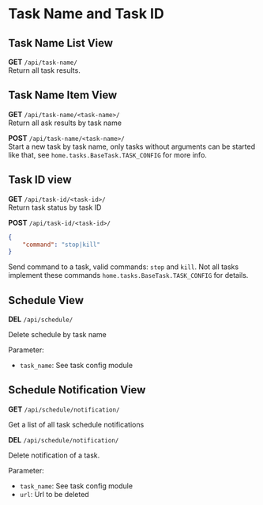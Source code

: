 # Task Name and Task ID

## Task Name List View
**GET** `/api/task-name/`  
Return all task results.

## Task Name Item View
**GET** `/api/task-name/<task-name>/`  
Return all ask results by task name

**POST** `/api/task-name/<task-name>/`  
Start a new task by task name, only tasks without arguments can be started like that, see `home.tasks.BaseTask.TASK_CONFIG` for more info.

## Task ID view
**GET** `/api/task-id/<task-id>/`  
Return task status by task ID

**POST** `/api/task-id/<task-id>/`
```json
{
    "command": "stop|kill"
}
```
Send command to a task, valid commands: `stop` and `kill`. Not all tasks implement these commands `home.tasks.BaseTask.TASK_CONFIG` for details.

## Schedule View
**DEL** `/api/schedule/`  

Delete schedule by task name

Parameter:

- `task_name`: See task config module

## Schedule Notification View
**GET** `/api/schedule/notification/`

Get a list of all task schedule notifications 

**DEL** `/api/schedule/notification/`

Delete notification of a task.

Parameter:

- `task_name`: See task config module
- `url`: Url to be deleted
